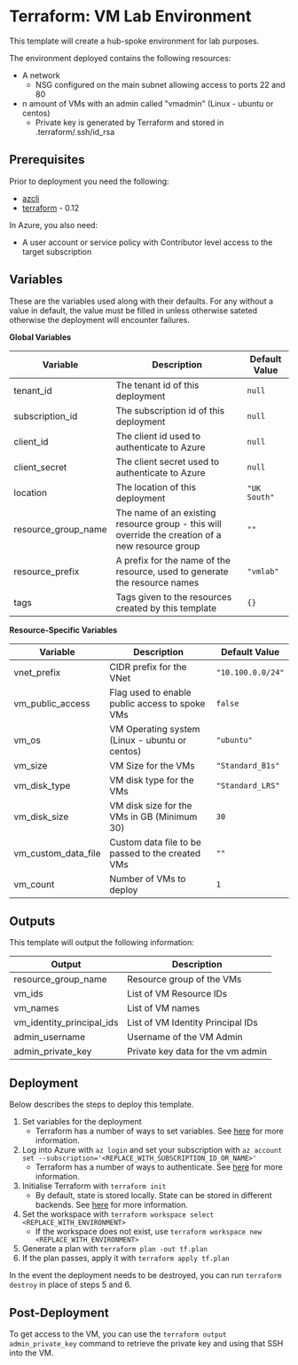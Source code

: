 # Terraform: VM Lab Environment

This template will create a hub-spoke environment for lab purposes.

The environment deployed contains the following resources:
- A network
    - NSG configured on the main subnet allowing access to ports 22 and 80
- n amount of VMs with an admin called "vmadmin" (Linux - ubuntu or centos)
    - Private key is generated by Terraform and stored in .terraform/.ssh/id_rsa

## Prerequisites

Prior to deployment you need the following:
* [azcli](https://docs.microsoft.com/en-us/cli/azure/install-azure-cli?view=azure-cli-latest)
* [terraform](https://www.terraform.io/) - 0.12

In Azure, you also need:
* A user account or service policy with Contributor level access to the target subscription

## Variables

These are the variables used along with their defaults. For any without a value in default, the value must be filled in unless otherwise sateted otherwise the deployment will encounter failures.

**Global Variables**

|Variable|Description|Default Value|
|-|-|-|
|tenant_id|The tenant id of this deployment|`null`|
|subscription_id|The subscription id of this deployment|`null`|
|client_id|The client id used to authenticate to Azure|`null`|
|client_secret|The client secret used to authenticate to Azure|`null`|
|location|The location of this deployment|`"UK South"`|
|resource_group_name|The name of an existing resource group - this will override the creation of a new resource group|`""`|
|resource_prefix|A prefix for the name of the resource, used to generate the resource names|`"vmlab"`|
|tags|Tags given to the resources created by this template|`{}`|

**Resource-Specific Variables**

|Variable|Description|Default Value|
|-|-|-|
|vnet_prefix|CIDR prefix for the VNet|`"10.100.0.0/24"`|
|vm_public_access|Flag used to enable public access to spoke VMs|`false`|
|vm_os|VM Operating system (Linux - ubuntu or centos)|`"ubuntu"`|
|vm_size|VM Size for the VMs|`"Standard_B1s"`|
|vm_disk_type|VM disk type for the VMs|`"Standard_LRS"`|
|vm_disk_size|VM disk size for the VMs in GB (Minimum 30)|`30`|
|vm_custom_data_file|Custom data file to be passed to the created VMs|`""`|
|vm_count|Number of VMs to deploy|`1`|

## Outputs

This template will output the following information:

|Output|Description|
|-|-|
|resource_group_name|Resource group of the VMs|
|vm_ids|List of VM Resource IDs|
|vm_names|List of VM names|
|vm_identity_principal_ids|List of VM Identity Principal IDs|
|admin_username|Username of the VM Admin|
|admin_private_key|Private key data for the vm admin|

## Deployment

Below describes the steps to deploy this template.

1. Set variables for the deployment
    * Terraform has a number of ways to set variables. See [here](https://www.terraform.io/docs/configuration/variables.html#assigning-values-to-root-module-variables) for more information.
2. Log into Azure with `az login` and set your subscription with `az account set --subscription='<REPLACE_WITH_SUBSCRIPTION_ID_OR_NAME>'`
    * Terraform has a number of ways to authenticate. See [here](https://www.terraform.io/docs/providers/azurerm/guides/azure_cli.html) for more information.
3. Initialise Terraform with `terraform init`
    * By default, state is stored locally. State can be stored in different backends. See [here](https://www.terraform.io/docs/backends/types/index.html) for more information.
4. Set the workspace with `terraform workspace select <REPLACE_WITH_ENVIRONMENT>`
    * If the workspace does not exist, use `terraform workspace new <REPLACE_WITH_ENVIRONMENT>`
5. Generate a plan with `terraform plan -out tf.plan`
6. If the plan passes, apply it with `terraform apply tf.plan`

In the event the deployment needs to be destroyed, you can run `terraform destroy` in place of steps 5 and 6.

## Post-Deployment

To get access to the VM, you can use the `terraform output admin_private_key` command to retrieve the private key and using that SSH into the VM.

